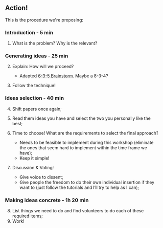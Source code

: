 ## Action!
This is the procedure we're proposing:

### Introduction - 5 min
1. What is the problem? Why is the relevant?

### Generating ideas - 25 min
2. Explain: How will we proceed?

  	- Adapted [6-3-5 Brainstorm]( https://en.wikipedia.org/wiki/6-3-5_Brainwriting). Maybe a 8-3-4?

3. Follow the technique!

### Ideas selection - 40 min
4. Shift papers once again;

5. Read them ideas you have and select the two you personally like the best;

6. Time to choose! What are the requirements to select the final approach?
    - Needs to be feasible to implement during this workshop (eliminate the ones that seem hard to implement within the time frame we have);
    - Keep it simple!

7. Discussion & Voting!
    - Give voice to dissent;
    - Give people the freedom to do their own individual insertion if they want to (just follow the tutorials and I’ll try to help as I can);

### Making ideas concrete - 1h 20 min
8. List things we need to do and find volunteers to do each of these required items;
9. Work!
